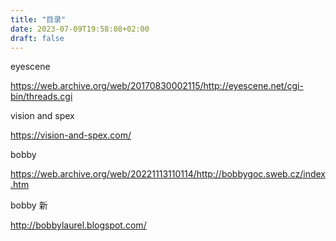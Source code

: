 ```yaml
---
title: "目录"
date: 2023-07-09T19:58:08+02:00
draft: false
---
```


eyescene

https://web.archive.org/web/20170830002115/http://eyescene.net/cgi-bin/threads.cgi



vision and spex

https://vision-and-spex.com/



bobby

https://web.archive.org/web/20221113110114/http://bobbygoc.sweb.cz/index.htm



bobby 新

http://bobbylaurel.blogspot.com/
